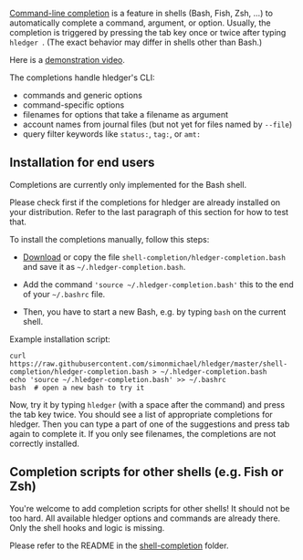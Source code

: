 [Command-line completion](https://en.wikipedia.org/wiki/Command-line_completion)
is a feature in shells (Bash, Fish, Zsh, ...) to automatically complete a
command, argument, or option. Usually, the completion is triggered by
pressing the tab key once or twice after typing `hledger `.  (The
exact behavior may differ in shells other than Bash.)

Here is a [demonstration video](https://asciinema.org/a/PdV2PzIU9oDQg1K5FjAX9n3vL).

The completions handle hledger's CLI:

- commands and generic options
- command-specific options
- filenames for options that take a filename as argument
- account names from journal files (but not yet for files named by `--file`)
- query filter keywords like `status:`, `tag:`, or `amt:`

## Installation for end users

Completions are currently only implemented for the Bash shell.

Please check first if the completions for hledger are already installed on your
distribution. Refer to the last paragraph of this section for how to test that.

To install the completions manually, follow this steps:

- [Download](https://raw.githubusercontent.com/simonmichael/hledger/master/shell-completion/hledger-completion.bash)
  or copy the file `shell-completion/hledger-completion.bash` and save
  it as `~/.hledger-completion.bash`.

- Add the command `'source ~/.hledger-completion.bash'` this to the end of your
  `~/.bashrc` file.

- Then, you have to start a new Bash, e.g. by typing `bash` on the current
  shell.

Example installation script:

```
curl https://raw.githubusercontent.com/simonmichael/hledger/master/shell-completion/hledger-completion.bash > ~/.hledger-completion.bash
echo 'source ~/.hledger-completion.bash' >> ~/.bashrc
bash  # open a new bash to try it
```

Now, try it by typing `hledger` (with a space after the command) and press the
tab key twice. You should see a list of appropriate completions for hledger. 
Then you can type a part of one of the suggestions and press tab again to
complete it.
If you only see filenames, the completions are not correctly installed.

## Completion scripts for other shells (e.g. Fish or Zsh)

You're welcome to add completion scripts for other shells! It should not be too
hard. All available hledger options and commands are already there. Only the shell hooks and logic is missing.

Please refer to the README in the [shell-completion](https://github.com/simonmichael/hledger/tree/master/shell-completion) folder.
